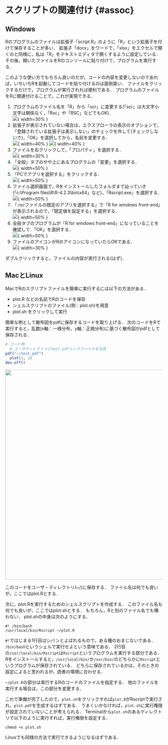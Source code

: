 # スクリプトの関連付け {#assoc}

## Windows

Rのプログラムのファイルは拡張子「script.R」のように「R」という拡張子を付けて保存することが多い．
拡張子「docx」をワードで，「xlsx」をエクセルで開くのと同様に，私は「R」をテキストエディタで開くするように設定している．
その後，開いたファイルをRのコンソールに貼り付けて，プログラムを実行する．

このような使い方でもちろん良いのだが，コードの内容を変更しないのであれば，いちいちRを起動してコードを貼り付けるのは面倒臭い．
ファイルをクリックするだけで，プログラムが実行されれば便利である．
プログラムのファイルをRに関連付けることで，これが実現できる．

1. プログラムのファイル名を「R」から「scr」に変更する(「scr」は大文字小文字は関係なく，「Rsc」や「RSC」などでもOK)．   
![](img/assoc_01.png){ width=30% }
0. 拡張子が表示されていない場合は，エクスプローラの表示のオプションで，「登録されている拡張子は表示しない」のチェックを外して(チェックしないで)，「OK」を選択してから，名前を変更する．   
![](img/assoc_00_01.png){ width=40% }
![](img/assoc_00_02.png){ width=40% }
2. ファイルを右クリックして，「プロパティ」を選択する．   
![](img/assoc_02.png){ width=30% }
3. 「全般」タブのやや上にあるプログラムの「変更」を選択する．   
![](img/assoc_03.png){ width=50% }
4. 「PCでアプリを選択する」をクリックする．   
![](img/assoc_04.png){ width=50% }
5. ファイル選択画面で，Rをインストールしたフォルダまで辿っていき(「c:\\Program files\\R\\R-4.2.3\\bin\\x64」など)，「Rscript.exe」を選択する．   
![](img/assoc_05.png){ width=50% }
6. 「.rscファイルの既定のアプリを選択する」で「R for windows front-end」が表示されるので，「既定値を設定する」を選択する．   
![](img/assoc_06.png){ width=50% }
7. 全般タブのプログラムが「R for windows front-end」になっていることを確認して．「OK」を選択する．   
![](img/assoc_07.png){ width=50% }
8. ファイルのアイコンがRのアイコンになっていたらOKである．   
![](img/assoc_08.png){ width=30% }

ダブルクリックすると，ファイルの内容が実行される(はず)．


## MacとLinux

MacでRのスクリプトファイルを簡単に実行するには以下の方法がある．

- plot.R などの名前でRのコードを保存   
- シェルスクリプトのファイル(例：plot.sh)を用意   
- plot.sh をクリックして実行   

簡単な例として散布図をpdfに保存するコードを取り上げる．
次のコードをRで実行すると，乱数(x軸：一様分布，y軸：正規分布)に基づく散布図がpdfとして保存される．


```r
# コード例
  # ユーザディレクトリにtest.pdfというファイルを生成
pdf("~/test.pdf")
  plot(1, 1)
dev.off()
```

<img src="assoc_files/figure-html/unnamed-chunk-2-1.png" width="672" />

このコードをユーザ・ディレクトリ(~/)に保存する．
ファイル名は何でも良いが，ここではplot.Rとする．

次に，plot.Rを実行するためのシェルスクリプトを作成する．
このファイル名も何でも良いが，ここではplot.shとする．
もちろん，Rと別のファイル名でも構わない．
plot.shの中身は次のようにする．

```
#! /bin/bash
/usr/local/bin/Rscript ~/plot.R
```

`#!`ではじまる1行目はシバンとよばれるもので，ある種のおまじないである．
`/bin/bash`というシェルで実行せよという意味である．
2行目の`/usr/local/bin/Rscript`は`Rscript`というプログラムを実行する部分である．
Rをインストールすると，`/usr/local/bin/`か`/usr/bin/`のどちらかに`Rscript`というプログラムが保存されている．
どちらに保存されているかは，そのときの設定によると思われるが，読者の環境に合わせる．

`~/plot.R`の部分は実行するRのコードのファイルを指定する．
他のファイルを実行する場合は，この部分を変更する．

これで準備が完了したので，`plot.sh`をクリックすれば`plot.R`がRscriptで実行され，`plot.pdf`を生成するはずである．
うまくいかなければ，`plot.sh`に実行権限が設定されていないことが考えられる．
Terminalから`plot.sh`のあるディレクトリで以下のように実行すれば，実行権限を設定する．

```
chmod +x plot.sh
```

Linuxでも同様の方法で実行できるようになるはずである．

<!--
```
#! /usr/local/bin/Rscript
pdf("~/test.pdf")
  plot(1, 1)
dev.off()
```
-->


<!--
https://stackoverflow.com/questions/3560641/running-an-rscript-on-mac-os-x
https://bioinfo-dojo.net/2016/05/31/switch_r/
-->
